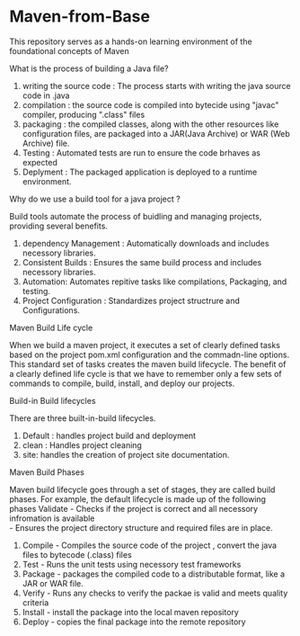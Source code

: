 # Maven-from-Base
This repository serves as a hands-on learning environment of the foundational concepts of Maven 

What is the process of building a Java file?

1) writing the source code : The process starts with writing the java source code in .java
2) compilation : the source code is compiled into bytecide using "javac" compiler, producing ".class" files
3) packaging : the compiled classes, along with the other resources like configuration files, are packaged into a JAR(Java Archive) or WAR (Web Archive) file.
4) Testing : Automated tests are run to ensure the code brhaves as expected
5) Deplyment : The packaged application is deployed to a runtime environment.

Why do we use a build tool for a java project ?

Build tools automate the process of buidling and managing projects, providing several benefits.

1) dependency Management : Automatically downloads and includes necessory libraries.
2) Consistent Builds : Ensures the same build process and includes necessory libraries.
3) Automation: Automates repitive tasks like compilations, Packaging, and testing.
4) Project Configuration : Standardizes project structrure and Configurations.

Maven Build Life cycle 

When we build a maven project, it executes a set of clearly defined tasks based on the project pom.xml configuration and the commadn-line options. This standard set of tasks creates the maven build lifecycle. The benefit of a clearly defined life cycle is that we have to remember only a few sets of commands to compile, build, install, and deploy our projects.

Build-in Build lifecycles

There are three built-in-build lifecycles.

1) Default : handles project build and deployment
2) clean : Handles project cleaning
3) site: handles the creation of project site documentation.

Maven Build Phases 

Maven build lifecycle goes through a set of stages, they are called build phases. For example, the default lifecycle is made up of the following phases 
Validate - Checks if the project is correct and all necessory infromation is available  
         - Ensures the project directory structure and required files are in place.

1) Compile - Compiles the source code of the project , convert the java files to bytecode (.class) files 
2) Test - Runs the unit tests using necessory test frameworks 
3) Package - packages the compiled code to a distributable format, like a JAR or WAR file.
4) Verify - Runs any checks to verify the packae is valid and meets quality criteria 
5) Install - install the package into the local maven repository 
6) Deploy - copies the final package into the remote repository






